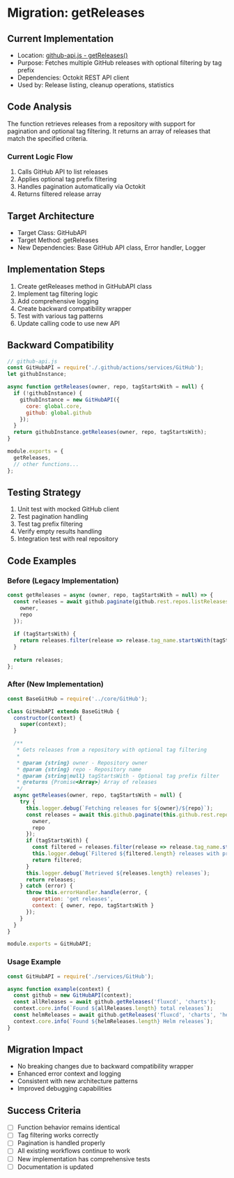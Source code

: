 # Migration: getReleases

## Current Implementation
- Location: [github-api.js - getReleases()](https://github.com/fluxcd/charts/blob/main/.github/scripts/github-api.js#L119-L131)
- Purpose: Fetches multiple GitHub releases with optional filtering by tag prefix
- Dependencies: Octokit REST API client
- Used by: Release listing, cleanup operations, statistics

## Code Analysis
The function retrieves releases from a repository with support for pagination and optional tag filtering. It returns an array of releases that match the specified criteria.

### Current Logic Flow
1. Calls GitHub API to list releases
2. Applies optional tag prefix filtering
3. Handles pagination automatically via Octokit
4. Returns filtered release array

## Target Architecture
- Target Class: GitHubAPI
- Target Method: getReleases
- New Dependencies: Base GitHub API class, Error handler, Logger

## Implementation Steps
1. Create getReleases method in GitHubAPI class
2. Implement tag filtering logic
3. Add comprehensive logging
4. Create backward compatibility wrapper
5. Test with various tag patterns
6. Update calling code to use new API

## Backward Compatibility
```javascript
// github-api.js
const GitHubAPI = require('./.github/actions/services/GitHub');
let githubInstance;

async function getReleases(owner, repo, tagStartsWith = null) {
  if (!githubInstance) {
    githubInstance = new GitHubAPI({
      core: global.core,
      github: global.github
    });
  }
  return githubInstance.getReleases(owner, repo, tagStartsWith);
}

module.exports = {
  getReleases,
  // other functions...
};
```

## Testing Strategy
1. Unit test with mocked GitHub client
2. Test pagination handling
3. Test tag prefix filtering
4. Verify empty results handling
5. Integration test with real repository

## Code Examples

### Before (Legacy Implementation)
```javascript
const getReleases = async (owner, repo, tagStartsWith = null) => {
  const releases = await github.paginate(github.rest.repos.listReleases, {
    owner,
    repo
  });
  
  if (tagStartsWith) {
    return releases.filter(release => release.tag_name.startsWith(tagStartsWith));
  }
  
  return releases;
};
```

### After (New Implementation)
```javascript
const BaseGitHub = require('../core/GitHub');

class GitHubAPI extends BaseGitHub {
  constructor(context) {
    super(context);
  }

  /**
   * Gets releases from a repository with optional tag filtering
   * 
   * @param {string} owner - Repository owner
   * @param {string} repo - Repository name
   * @param {string|null} tagStartsWith - Optional tag prefix filter
   * @returns {Promise<Array>} Array of releases
   */
  async getReleases(owner, repo, tagStartsWith = null) {
    try {
      this.logger.debug(`Fetching releases for ${owner}/${repo}`);
      const releases = await this.github.paginate(this.github.rest.repos.listReleases, {
        owner,
        repo
      });
      if (tagStartsWith) {
        const filtered = releases.filter(release => release.tag_name.startsWith(tagStartsWith));
        this.logger.debug(`Filtered ${filtered.length} releases with prefix: ${tagStartsWith}`);
        return filtered;
      }
      this.logger.debug(`Retrieved ${releases.length} releases`);
      return releases;
    } catch (error) {
      throw this.errorHandler.handle(error, {
        operation: 'get releases',
        context: { owner, repo, tagStartsWith }
      });
    }
  }
}

module.exports = GitHubAPI;
```

### Usage Example
```javascript
const GitHubAPI = require('./services/GitHub');

async function example(context) {
  const github = new GitHubAPI(context);
  const allReleases = await github.getReleases('fluxcd', 'charts');
  context.core.info(`Found ${allReleases.length} total releases`);
  const helmReleases = await github.getReleases('fluxcd', 'charts', 'helm-');
  context.core.info(`Found ${helmReleases.length} Helm releases`);
}
```

## Migration Impact
- No breaking changes due to backward compatibility wrapper
- Enhanced error context and logging
- Consistent with new architecture patterns
- Improved debugging capabilities

## Success Criteria
- [ ] Function behavior remains identical
- [ ] Tag filtering works correctly
- [ ] Pagination is handled properly
- [ ] All existing workflows continue to work
- [ ] New implementation has comprehensive tests
- [ ] Documentation is updated
